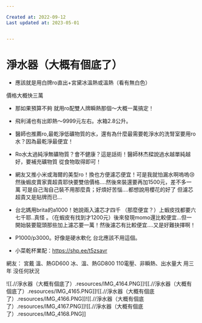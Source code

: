```yaml
---

Created at: 2022-09-12
Last updated at: 2023-05-01


---
```


# 淨水器（大概有個底了）


* 應該就是用白牌ro直出+宮黛冰溫熱或溫熱（看有無白色）

價格大概快三萬

* 那如果預算不夠 就用ro配雙人牌瞬熱那個～大概一萬搞定！
* 飛利浦也有出即熱～9999元左右。水箱2.8公升。
* 醫師也推薦ro,最乾淨低礦物質的水，還有為什麼最需要乾淨水的洗腎室要用ro水？因為最乾淨最便宜！
* Ro水太過純淨無礦物質？會不健康？這是話術！醫師林杰樑說過水越單純越好，要補充礦物質 從食物取得即可！
* 網友又推小米或海爾的美型ro！換也方便濾芯便宜！可是我就怕漏水啊嗚嗚😢然後蝦皮賣家賣超貴耶快要雙倍價格….然後來裝還要再加1500元，差不多一萬 可是自己淘自己裝不用那麼貴；好煩好苦惱….都想說用櫻花的好了 但濾芯超貴又是貼牌而已…
* 台北媽用brita的a1000！她說兩入濾芯才四千 （那麼便宜？）上蝦皮找都要六七千耶..真怪 。（在蝦皮有找到才1200元）後來發現momo還比較便宜…但一開始裝要龍頭那些加上濾芯要一萬！然後濾芯有比較便宜….又是好難抉擇啊！
* P1000/p3000。好像是硬水軟化 台北應該不用這個。
	

* 小菜乾杯業配：https://shp.ee/t5zsavr

網友：
宮戴
溫、熱GD600
冰、溫、熱GD800
110電壓、非瞬熱、出水量大
用三年 沒任何狀況

![[.//淨水器（大概有個底了）.resources/IMG_4164.PNG]]![[.//淨水器（大概有個底了）.resources/IMG_4165.PNG]]![[.//淨水器（大概有個底了）.resources/IMG_4166.PNG]]![[.//淨水器（大概有個底了）.resources/IMG_4167.PNG]]![[.//淨水器（大概有個底了）.resources/IMG_4168.PNG]]

